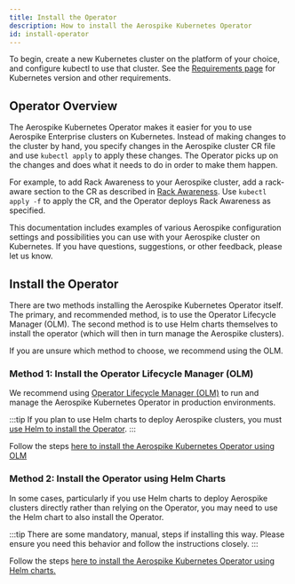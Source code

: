 ```yaml
---
title: Install the Operator
description: How to install the Aerospike Kubernetes Operator 
id: install-operator
---
```


To begin, create a new Kubernetes cluster on the platform of your choice, and configure kubectl to use that cluster. See the [Requirements page](System-Requirements.md) for Kubernetes version and other requirements.


## Operator Overview

The Aerospike Kubernetes Operator makes it easier for you to use Aerospike Enterprise clusters on Kubernetes. Instead of making changes to the cluster by hand, you specify changes in the Aerospike cluster CR file and use `kubectl apply` to apply these changes. The Operator picks up on the changes and does what it needs to do in order to make them happen.

For example, to add Rack Awareness to your Aerospike cluster, add a rack-aware section to the CR as described in [Rack Awareness](Rack-Awareness.md). Use `kubectl apply -f` to apply the CR, and the Operator deploys Rack Awareness as specified.

This documentation includes examples of various Aerospike configuration settings and possibilities you can use with your Aerospike cluster on Kubernetes. If you have questions, suggestions, or other feedback, please let us know.

 
## Install the Operator

There are two methods installing the Aerospike Kubernetes Operator itself. The primary, and recommended method, is to use the Operator Lifecycle Manager (OLM). The second method is to use Helm charts themselves to install the operator (which will then in turn manage the Aerospike clusters).

If you are unsure which method to choose, we recommend using the OLM.

### Method 1: Install the Operator Lifecycle Manager (OLM)

We recommend using [Operator Lifecycle Manager (OLM)](https://olm.operatorframework.io/) to run and manage the Aerospike Kubernetes Operator in production environments. 

:::tip
If you plan to use Helm charts to deploy Aerospike clusters, you must [use Helm to install the Operator](/install-operator-helm.md).
:::

Follow the steps [here to install the Aerospike Kubernetes Operator using OLM](/install-operator-olm)

### Method 2: Install the Operator using Helm Charts

In some cases, particularly if you use Helm charts to deploy Aerospike clusters directly rather than relying on the Operator, you may need to use the Helm chart to also install the Operator. 

:::tip
There are some mandatory, manual, steps if installing this way. Please ensure you need this behavior and follow the instructions closely.
:::

Follow the steps [here to install the Aerospike Kubernetes Operator using Helm charts.](/install-operator-helm)
